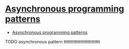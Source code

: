 # [Asynchronous programming patterns](https://docs.microsoft.com/en-us/dotnet/standard/asynchronous-programming-patterns/)

- [Asynchronous programming patterns](#asynchronous-programming-patterns)


















TODO asynchronous pattern tttttttttttttttttttttttttt